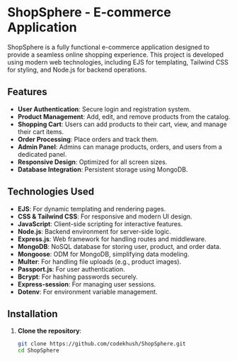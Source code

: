 # ShopSphere - E-commerce Application

ShopSphere is a fully functional e-commerce application designed to provide a seamless online shopping experience. This project is developed using modern web technologies, including EJS for templating, Tailwind CSS for styling, and Node.js for backend operations.

## Features

- **User Authentication**: Secure login and registration system.
- **Product Management**: Add, edit, and remove products from the catalog.
- **Shopping Cart**: Users can add products to their cart, view, and manage their cart items.
- **Order Processing**: Place orders and track them.
- **Admin Panel**: Admins can manage products, orders, and users from a dedicated panel.
- **Responsive Design**: Optimized for all screen sizes.
- **Database Integration**: Persistent storage using MongoDB.

## Technologies Used

- **EJS**: For dynamic templating and rendering pages.
- **CSS & Tailwind CSS**: For responsive and modern UI design.
- **JavaScript**: Client-side scripting for interactive features.
- **Node.js**: Backend environment for server-side logic.
- **Express.js**: Web framework for handling routes and middleware.
- **MongoDB**: NoSQL database for storing user, product, and order data.
- **Mongoose**: ODM for MongoDB, simplifying data modeling.
- **Multer**: For handling file uploads (e.g., product images).
- **Passport.js**: For user authentication.
- **Bcrypt**: For hashing passwords securely.
- **Express-session**: For managing user sessions.
- **Dotenv**: For environment variable management.

## Installation

1. **Clone the repository**:
   ```bash
   git clone https://github.com/codekhush/ShopSphere.git
   cd ShopSphere

